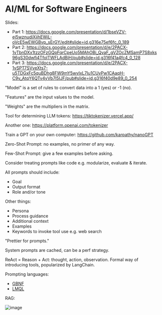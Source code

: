 # AI/ML for Software Engineers

Slides:

- Part 1: <https://docs.google.com/presentation/d/1bseVZV-ej5wznudiXiihEWiL-oVcE5wEWGBvp_sErGY/edit#slide=id.g316e75ef6fc_0_189>
- Part 2: <https://docs.google.com/presentation/d/e/2PACX-1vTbnDXx1tzzOFzGQpFqrCpeUo5MAhOBi_QvaF_gVZOcZMSamP7S8xks96gS30dwfi4TfoITWFLAdBiH/pub#slide=id.g316f41a4fc4_0_128>
- Part 3: <https://docs.google.com/presentation/d/e/2PACX-1vSPT7SVveXts7-u5TDGxFc5quBDhg8FW9mY5wvIxL7Iu1CUvPw1CAaqH-C9v_AtqY6QTv4yVb7l5IJF/pub#slide=id.g316f40d9e89_0_254>

"Model" is a set of rules to convert data into a 1 (yes) or -1 (no).

"Features" are the input values to the model.

"Weights" are the multipliers in the matrix.

Tool for determining LLM tokens: <https://tiktokenizer.vercel.app/>

Another one: <https://platform.openai.com/tokenizer>

Train a GPT on your own computer: <https://github.com/karpathy/nanoGPT>

Zero-Shot Prompt: no examples, no primer of any way.

Few-Shot Prompt: give a few examples before asking.

Consider treating prompts like code e.g. modularize, evaluate & iterate.

All prompts should include:

- Goal
- Output format
- Role and/or tone

Other things:

- Persona
- Process guidance
- Additional context
- Examples
- Keywords to invoke tool use e.g. web search

"Prettier for prompts."

System prompts are cached, can be a perf strategy.

ReAct = Reason + Act: thought, action, observation. Formal way of introducing
tools, popularized by LangChain.

Prompting languages:

- [GBNF](https://github.com/ggerganov/llama.cpp/blob/master/grammars/README.md)
- [LMQL](https://lmql.ai/)

RAG:

![image](https://github.com/user-attachments/assets/798ebf87-e7ec-4091-ad31-6df2b1c66721)
